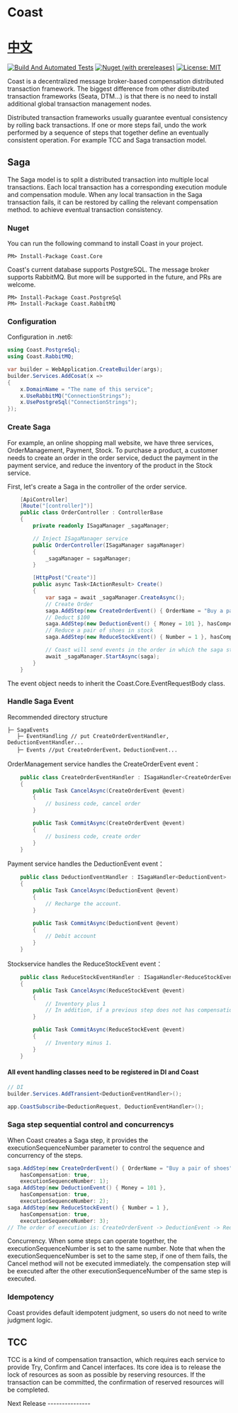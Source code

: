 # Coast 　　　　　　　　　　　　　　　　　　　　                      [中文](https://github.com/Allen-dududu/Coast/blob/main/README.zh-cn.md)

[![Build And Automated Tests](https://github.com/Allen-dududu/Coast/actions/workflows/build.yaml/badge.svg)](https://github.com/Allen-dududu/Coast/actions/workflows/build.yaml)
[![Nuget (with prereleases)](https://img.shields.io/nuget/vpre/Coast.Core)](https://nuget.org/packages/Coast.Core/)
[![License: MIT](https://img.shields.io/badge/License-MIT-yellow.svg)](https://opensource.org/licenses/MIT)

Coast is a decentralized message broker-based compensation distributed transaction framework. The biggest difference from other distributed transaction frameworks (Seata, DTM...) is that there is no need to install additional global transaction management nodes.

Distributed transaction frameworks usually guarantee eventual consistency by rolling back transactions. If one or more steps fail, undo the work performed by a sequence of steps that together define an eventually consistent operation. For example TCC and Saga transaction model.

## Saga
The Saga model is to split a distributed transaction into multiple local transactions. Each local transaction has a corresponding execution module and compensation module. When any local transaction in the Saga transaction fails, it can be restored by calling the relevant compensation method. to achieve eventual transaction consistency.

### Nuget

You can run the following command to install Coast in your project.

```
PM> Install-Package Coast.Core
```

Coast's current database supports PostgreSQL. The message broker supports RabbitMQ. But more will be supported in the future, and PRs are welcome.
```
PM> Install-Package Coast.PostgreSql
PM> Install-Package Coast.RabbitMQ
```

### Configuration
Configuration in .net6:

```c#
using Coast.PostgreSql;
using Coast.RabbitMQ;

var builder = WebApplication.CreateBuilder(args);
builder.Services.AddCosat(x =>
{
    x.DomainName = "The name of this service";
    x.UseRabbitMQ("ConnectionStrings");
    x.UsePostgreSql("ConnectionStrings");
});

```

### Create Saga

For example, an online shopping mall website, we have three services, OrderManagement, Payment, Stock.
To purchase a product, a customer needs to create an order in the order service, deduct the payment in the payment service, and reduce the inventory of the product in the Stock service.

First, let's create a Saga in the controller of the order service.

```c#
    [ApiController]
    [Route("[controller]")]
    public class OrderController : ControllerBase
    {
        private readonly ISagaManager _sagaManager;

        // Inject ISagaManager service
        public OrderController(ISagaManager sagaManager)
        {
            _sagaManager = sagaManager;
        }

        [HttpPost("Create")]
        public async Task<IActionResult> Create()
        {
            var saga = await _sagaManager.CreateAsync();
            // Create Order
            saga.AddStep(new CreateOrderEvent() { OrderName = "Buy a pair of shoes" }, hasCompensation: true);
            // Deduct $100
            saga.AddStep(new DeductionEvent() { Money = 101 }, hasCompensation: true);
            // Reduce a pair of shoes in stock
            saga.AddStep(new ReduceStockEvent() { Number = 1 }, hasCompensation: true);

            // Coast will send events in the order in which the saga steps were added (provided that the previous event was successfully processed).
            await _sagaManager.StartAsync(saga);
        }
    }
```
The event object needs to inherit the Coast.Core.EventRequestBody class.

### Handle Saga Event

Recommended directory structure
```
├─ SagaEvents
   ├─ EventHandling // put CreateOrderEventHandler, DeductionEventHandler...
   ├─ Events //put CreateOrderEvent，DeductionEvent...
```

OrderManagement service handles the CreateOrderEvent event：
```c#
    public class CreateOrderEventHandler : ISagaHandler<CreateOrderEvent>
    {
        public Task CancelAsync(CreateOrderEvent @event)
        {
            // business code, cancel order
        }

        public Task CommitAsync(CreateOrderEvent @event)
        {
            // business code, create order
        }
    }
```
Payment service handles the DeductionEvent event：
```c#
    public class DeductionEventHandler : ISagaHandler<DeductionEvent>
    {
        public Task CancelAsync(DeductionEvent @event)
        {
            // Recharge the account.
        }

        public Task CommitAsync(DeductionEvent @event)
        {
            // Debit account
        }
    }
```

Stockservice handles the ReduceStockEvent event：
```c#
    public class ReduceStockEventHandler : ISagaHandler<ReduceStockEvent>
    {
        public Task CancelAsync(ReduceStockEvent @event)
        {
            // Inventory plus 1
            // In addition, if a previous step does not has compensation, hasCompensation should set to false
        }

        public Task CommitAsync(ReduceStockEvent @event)
        {
            // Inventory minus 1.
        }
    }
```

#### All event handling classes need to be registered in DI and Coast
```c#
// DI
builder.Services.AddTransient<DeductionEventHandler>();

app.CoastSubscribe<DeductionRequest, DeductionEventHandler>();
```

### Saga step sequential control and concurrencys
When Coast creates a Saga step, it provides the executionSequenceNumber parameter to control the sequence and concurrency of the steps.
```c#
saga.AddStep(new CreateOrderEvent() { OrderName = "Buy a pair of shoes" }, 
    hasCompensation: true,
    executionSequenceNumber: 1);
saga.AddStep(new DeductionEvent() { Money = 101 },
    hasCompensation: true,
    executionSequenceNumber: 2);
saga.AddStep(new ReduceStockEvent() { Number = 1 }, 
    hasCompensation: true, 
    executionSequenceNumber: 3);
// The order of execution is: CreateOrderEvent -> DeductionEvent -> ReduceStockEvent
```

Concurrency. When some steps can operate together, the executionSequenceNumber is set to the same number.
Note that when the executionSequenceNumber is set to the same step, if one of them fails, the Cancel method will not be executed immediately. the compensation step will be executed after the other executionSequenceNumber of the same step is executed.

### Idempotency
Coast provides default idempotent judgment, so users do not need to write judgment logic.

## TCC

TCC is a kind of compensation transaction, which requires each service to provide Try, Confirm and Cancel interfaces. Its core idea is to release the lock of resources as soon as possible by reserving resources. If the transaction can be committed, the confirmation of reserved resources will be completed.  

Next Release ---------------
